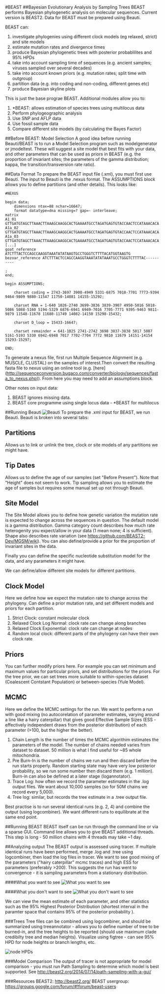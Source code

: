 #BEAST
##Bayesian Evolutionary Analysis by Sampling Trees 
BEAST performs Bayesian phylogenetic analysis on molecular sequences. Current version is BEAST2. Data for BEAST must be prepared using Beauti.

BEAST can:

1. investigate phylogenies using different clock models (eg relaxed, strict) and site models
2. estimate mutation rates and divergence times
3. produce Bayesian phylogenetic trees with posterior probablilites and 95% HPDs 
4. take into account sampling time of sequences (e.g. ancient samples; viruses sampled over several decades)
5. take into account known priors (e.g. mutation rates; split time with outgroup)
6. partition data (e.g. into coding and non-coding, different genes etc)
7. produce Bayesian skyline plots

This is just the base prograe BEAST. Additional modules allow you to:

1. *BEAST: allows estimation of species trees using multilocus data
2. Perform phylogeographic analysis
3. Use SNP and AFLP data
4. Use fossil sample data
5. Compare different site models (by calculating the Bayes Factor)


##Before BEAST: Model Selection
A good idea before running Beauti/BEAST is to run a Model Selection program such as modelgenerator or jmodeltest. These will suggest a site model that best fits with your data, and other parameters that can be used as priors in BEAST (e.g. the proportion of invariant sites; the parameters of the gamma distribution; kappa, the transition/transversion rate ratio).

##Data Format
To prepare the BEAST input file (.xml), you must first use Beauti. The input to Beauti is the .nexus format. The ASSUMPTIONS block allows you to define partitions (and other details). This looks like:


	#NEXUS

	begin data;
		dimensions ntax=88 nchar=16647;
		format datatype=dna missing=? gap=- interleave;
	matrix
	A1_01            GTTGATGTAGCTTAAACTTAAAGCAAGGCACTGAAAATGCCTAGATGAGTGTACCAACTCCATAAACACA
	A1a_02           GTTGATGTAGCTTAAACTTAAAGCAAGGCACTGAAAATGCCTAGATGAGTGTACCAACTCCATAAACACA
	A1a_03           GTTGATGTAGCTTAAACTTAAAGCAAGGCACTGAAAATGCCTAGATGAGTGTACCAACTCCATAAACACA
	[...]
	goat_reference   ATCTTTACTCCAGCCAAGGTAAATATATAAGTGCCTGGGTCTTTTACATGGTAAGTG
	bezoar_reference ATCTTTACTCCAGCCAAGGTAAATATATAAATGCCTGGGTCTTTTAC----------

	;
	end;

	begin ASSUMPTIONS;

		charset coding = 2743-3697 3908-4949 5331-6875 7018-7701 7773-9394 9464-9809 9880-11547 11750-14081 14155-15292;

		charset RNA = 1-640 1026-2740 3699-3836 3839-3907 4950-5016 5018-5086 5088-5160 5194-5329 6876-6941 6949-7016 7705-7771 9395-9463 9811-9879 11548-11678 11680-11749 14082-14150 15298-15432;  

		charset D_loop = 15433-16647;

		charset remainder = 641-1025 2741-2742 3698 3837-3838 5017 5087 5161-5193 5330 6942-6948 7017 7702-7704 7772 9810 11679 14151-14154 15293-15297;

	END;


To generate a nexus file, first run Multiple Sequence Alignment (e.g. MUSCLE, CLUSTAL) on the samples of interest.Then convert the resulting fasta file to nexus using an online tool (e.g. [here] (http://sequenceconversion.bugaco.com/converter/biology/sequences/fasta_to_nexus.php)). From here you may need to add an assumptions block.

Other notes on input data:

1. BEAST ignores missing data.
2. BEAST core programme using single locus data - *BEAST for multilocus 

##Running Beauti
![Beauti](https://github.com/Xevkin/Bioinfomatics-meeting-August-2016/blob/master/beauti.png)
To prepare the .xml input for BEAST, we run Beauti. Beauti is broken into several tabs:

Partitions 
------ 
Allows us to link or unlink the tree, clock or site models of any partitions we might have.

Tip Dates 
------ 
Allows us to define the age of our samples (set "Before Present"). Note that "Height" does not seem to work. Tip sampling allows you to estimate the age of samples but requires some manual set up not through Beauti.

Site Model 
------
The Site Model allows you to define how genetic variation the mutation rate is expected to change across the sequences in question. The default model is a gamma distribution. Gamma category count describes how much rate heterogenity you expect/allow in your data (1 mean none; 4 is sufficient). Shape also describes rate variation (see https://github.com/BEAST2-Dev/MGSM/wiki). You can also define/provide a prior for the proportion of invariant sites in the data. 

Finally you can define the specific nucleotide substitution model for the data, and any parameters it might have. 

We can define/allow different site models for different partitions.

Clock Model
------
Here we define how we expect the mutation rate to change across the phylogeny. Can define a prior mutation rate, and set different models and priors for each partition.

1. Strict Clock: constant molecular clock
2. Relaxed Clock Log Normal: clock rate can change along branches
3. Relaxed Clock Exponential: clock rate can change at nodes
4. Random local clock: different parts of the phylogeny can have their own clock rate

Priors
------
You can further modify priors here. For example you can set minimum and maximum values for particular priors, and set distributions for the priors. For the tree prior, we can set trees more suitable to within-species dataset (Coalescent Contstant Population) or between-species (Yule Model).

MCMC
------
Here we define the MCMC settings for the run. We want to perform a run with good mixing (no autocorelation of parameter estimates, varying around a line like a hairy caterpillar) that gives good Effective Sample Sizes (ESS - effectively independent draws from the posterior distribution) of each parameter (>100, but the higher the better). 

1. Chain Length is the number of times the MCMC algorithim estimates the parameters of the model. The number of chains needed varies from dataset to dataset. 50 million is what I find useful for ~85 whole mitochondria.
2. Pre Burn-In is the number of chains we run and then discard before the run starts properly. Random starting state may have very low posterior probability, so we run some number then discard them (e.g. 1 million). Burn-in can also be defined at a later stage (logannotator).
3. Trace Log: how often we record the parameter estimates in the .log output files. We want about 10,000 samples (so for 50M chains we record every 5,000). 
4. Tree log: similar, but records the tree estimate in a .tree output file.

Best practise is to run several identical runs (e.g. 2, 4) and combine the output (using logcombiner). We want different runs to equilibrate at the same end point.

##Running BEAST
BEAST itself can be run through the command line or via a sparse GUI. Command line allows you to give BEAST additional threads. This step is long - 50 million chains with 4 threads may take ~1 day.

##Analyzing output
The BEAST output is assessed using tracer. If multiple identical runs have been performed, merge .log and .tree using logcombiner, then load the log files in tracer. We want to see good mixing of the parameters ("hairy caterpillar" mcmc traces) and high ESS for parameters (preferably >200). This suggests the run has went to convergence - it is sampling parameters from a stationary distribution.

####What you want to see
![What you want to see](https://github.com/Xevkin/Bioinfomatics-meeting-August-2016/blob/master/good_trace.png)


####What you don't want to see
![What you don't want to see](https://github.com/Xevkin/Bioinfomatics-meeting-August-2016/blob/master/bad_trace.png)

We can view the mean estimate of each parameter, and other statistics such as the 95% Highest Posterior Distribution (shortest interval in the paramter space that contains 95% of the posterior probability ).

###Trees
Tree files can be combined using logcombiner, and should be summarized using treeannotator - allows you to define number of tree to be burned-in, and the tree heights to be reported (should use maximum clade credibilty tree and median heights). Visualize using figtree - can see 95% HPD for node heights or branch lengths, etc.

![node HPDs](https://github.com/Xevkin/Bioinfomatics-meeting-August-2016/blob/master/tree_HPD.png)

###Model Comparison
The output of tracer is not appropriate for model comparison - you must run Path Sampling to determine which model is best supported. See http://beast2.org/2014/07/14/path-sampling-with-a-gui/

###Resources
BEAST2: http://beast2.org/
BEAST usergroup: https://groups.google.com/forum/#!forum/beast-users
